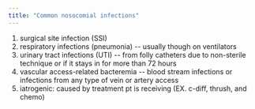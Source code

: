 ```yaml
---
title: "Common nosocomial infections"
---
```

1) surgical site infection (SSI)
2) respiratory infections (pneumonia) -- usually though on ventilators
3) urinary tract infections (UTI) -- from folly catheters due to non-sterile technique or if it stays in for more than 72 hours
4) vascular access-related bacteremia -- blood stream infections or infections from any type of vein or artery access
5) iatrogenic: caused by treatment pt is receiving (EX. c-diff, thrush, and chemo)

